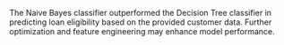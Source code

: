 The Naive Bayes classifier outperformed the Decision Tree classifier in predicting loan eligibility based on the provided customer data. Further optimization and feature engineering may enhance model performance.
